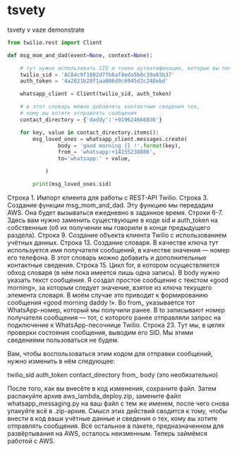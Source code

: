 # tsvety
tsvety v vaze demonstrate

```python
from twilio.rest import Client

def msg_mom_and_dad(event=None, context=None):

    # тут нужно использовать SID и токен аутентификации, которые вы получили на Twilio
    twilio_sid = 'AC84c9f1602d7fb6af4eda5b0c39a03b37'
    auth_token = '4a2021b28f1aa606d9c6945d3c248ebd'

    whatsapp_client = Client(twilio_sid, auth_token)

    # в этот словарь можно добавлять контактные сведения тех,
    # кому вы хотите отправлять сообщения
    contact_directory = {'daddy':'+919624666836'}

    for key, value in contact_directory.items():
        msg_loved_ones = whatsapp_client.messages.create(
                body = 'good morning {} !'.format(key),
                from_= 'whatsapp:+14155238886',
                to='whatsapp:' + value,

            )

        print(msg_loved_ones.sid)
```
Строка 1. Импорт клиента для работы с REST-API Twilio.
Строка 3. Создание функции msg_mom_and_dad. Эту функцию мы передадим AWS. Она будет вызываться ежедневно в заданное время.
Строки 6-7. Здесь вам нужно заменить существующие в коде sid и auth_token на собственные (об их получении мы говорили в конце предыдущего раздела).
Строка 9. Создание объекта клиента Twilio с использованием учётных данных.
Строка 13. Создание словаря. В качестве ключа тут используется имя получателя сообщений, в качестве значения — номер его телефона. В этот словарь можно добавить и дополнительные контактные сведения.
Строка 15. Цикл for, в котором осуществляется обход словаря (в нём пока имеется лишь одна запись). В body нужно указать текст сообщения. Я создал простое сообщение с текстом «good morning», за которым следует значение, взятое из ключа текущего элемента словаря. В моём случае это приводит к формированию сообщения «good morning daddy !». Во from_ указывается тот WhatsApp-номер, который мы получили ранее. В to записывают номер получателя сообщения — тот, с которого ранее отправляли запрос на подключение к WhatsApp-песочнице Twilio.
Строка 23. Тут мы, в целях проверки состояния сообщения, выводим его SID. Мы этими сведениями пользоваться не будем.

Вам, чтобы воспользоваться этим кодом для отправки сообщений, нужно изменить в нём следующее:

twilio_sid
auth_token
contact_directory
from_
body (это необязательно)

После того, как вы внесёте в код изменения, сохраните файл. Затем распакуйте архив aws_lambda_deploy.zip, замените файл whatsapp_messaging.py на ваш файл с тем же именем, после чего снова упакуйте всё в .zip-архив. Смысл этих действий сводится к тому, чтобы внести в код ваши учётные данные и сведения о тех, кому вы хотите отправлять сообщения. Всё остальное в пакете, предназначенном для развёртывания на AWS, осталось неизменным. Теперь займёмся работой с AWS.
